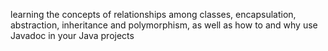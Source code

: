 learning the concepts of relationships among classes, encapsulation, abstraction,
inheritance and polymorphism, as well as how to and why use Javadoc in your Java projects